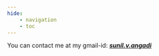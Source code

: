 ```yaml
---
hide:
    - navigation
    - toc
---
```

You can contact me at my gmail-id: <u>***sunil.v.angadi***</u> 
